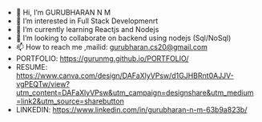 - 👋 Hi, I’m GURUBHARAN N M
- 👀 I’m interested in Full Stack Developmenrt
- 🌱 I’m currently learning Reactjs and Nodejs
- 💞️ I’m looking to collaborate on backend using nodejs (Sql/NoSql)
- 📫 How to reach me ,mailid: gurubharan.cs20@gmail.com
- PORTFOLIO: https://gurunmg.github.io/PORTFOLIO/
- RESUME: https://www.canva.com/design/DAFaXlyVPsw/d1GJHBRnt0AJJV-vgPEQTw/view?utm_content=DAFaXlyVPsw&utm_campaign=designshare&utm_medium=link2&utm_source=sharebutton
- LINKEDIN: https://www.linkedin.com/in/gurubharan-n-m-63b9a823b/
<!---
GURUNMG/GURUNMG is a ✨ special ✨ repository because its `README.md` (this file) appears on your GitHub profile.
You can click the Preview link to take a look at your changes.
--->
